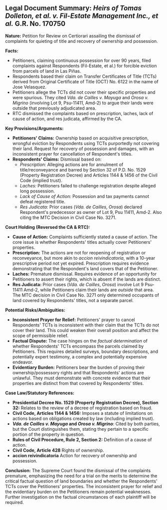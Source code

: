 ## Legal Document Summary: *Heirs of Tomas Dolleton, et al. v. Fil-Estate Management Inc., et al.* G.R. No. 170750

**Nature:** Petition for Review on Certiorari assailing the dismissal of complaints for quieting of title and recovery of ownership and possession.

**Facts:**
*   Petitioners, claiming continuous possession for over 90 years, filed complaints against Respondents (Fil-Estate, et al.) for forcible eviction from parcels of land in Las Piñas.
*   Respondents based their claim on Transfer Certificates of Title (TCTs) derived from Original Certificate of Title (OCT) No. 6122 in the name of Jose Velasquez.
*   Petitioners allege the TCTs did not cover their specific properties and were spurious. They cited *Vda. de Cailles v. Mayuga* and *Orosa v. Migrino* (involving Lot 9, Psu-11411, Amd-2) to argue their lands were outside that previously adjudicated area.
*   RTC dismissed the complaints based on prescription, laches, lack of cause of action, and res judicata, affirmed by the CA.

**Key Provisions/Arguments:**

*   **Petitioners' Claims:** Ownership based on acquisitive prescription, wrongful eviction by Respondents using TCTs purportedly not covering their land. Request for recovery of possession and damages, with an inconsistent prayer for cancellation of Respondent's titles.
*   **Respondents' Claims:** Dismissal based on:
    *   *Prescription:* Alleging actions are for annulment of title/reconveyance and barred by Section 32 of P.D. No. 1529 (Property Registration Decree) and Articles 1144 & 1456 of the Civil Code (implied trust).
    *   *Laches:* Petitioners failed to challenge registration despite alleged long possession.
    *   *Lack of Cause of Action:* Possession and tax payments cannot defeat registered title.
    *   *Res Judicata:* Prior cases (*Vda. de Cailles*, *Orosa*) declared Respondent's predecessor as owner of Lot 9, Psu 11411, Amd-2. Also citing the MTC Decision in Civil Case No. 3271.

**Court Holding (Reversed the CA & RTC):**

*   **Cause of Action:** Complaints sufficiently stated a cause of action. The core issue is whether Respondents' titles actually cover Petitioners' properties.
*   **Prescription:** The actions are not for reopening of registration or reconveyance, but more akin to *accion reivindicatoria*, with a 10-year prescriptive period not yet expired. Prescription requires evidence demonstrating that the Respondent's land covers that of the Petitioner.
*   **Laches:**  Premature dismissal. Requires evidence of an opportunity for Petitioners to assert their rights, which is absent if the lands are distinct.
*   **Res Judicata:** Prior cases (*Vda. de Cailles*, *Orosa*) involve Lot 9 Psu-11411 Amd-2, while Petitioners claim their lands are *outside* that area. The MTC decision in Civil Case No. 3271 only determined occupants of land covered by Respondents' titles, not a separate parcel.

**Potential Risks/Ambiguities:**

*   **Inconsistent Prayer for Relief:** Petitioners' prayer to cancel Respondents' TCTs is inconsistent with their claim that the TCTs do not cover their land. This could weaken their overall position and affect the scope of permissible relief.
*   **Factual Dispute:** The case hinges on the *factual determination* of whether Respondents' TCTs encompass the parcels claimed by Petitioners. This requires detailed surveys, boundary descriptions, and potentially expert testimony, a complex and potentially expensive endeavor.
*   **Evidentiary Burden:** Petitioners bear the burden of proving their ownership/possessory rights and that Respondents' actions are unlawful. They must demonstrate with concrete evidence that their properties are distinct from that covered by Respondents' titles.

**Case Law/Statutory References:**

*   **Presidential Decree No. 1529 (Property Registration Decree), Section 32:** Relates to the review of a decree of registration based on fraud.
*   **Civil Code, Articles 1144 & 1456:** Imposes a statute of limitations on actions based on obligations created by law (including implied trust).
*   ***Vda. de Cailles v. Mayuga* and *Orosa v. Migrino***:  Cited by both parties, but the Court distinguishes them, stating they pertain to a specific portion of the property in question.
*   **Rules of Civil Procedure, Rule 2, Section 2:** Definition of a cause of action.
*   **Civil Code, Article 428** Rights of ownership.
*   **accion reivindicatoria** Action for recovery of ownership and possession.

**Conclusion:**
The Supreme Court found the dismissal of the complaints premature, emphasizing the need for a trial on the merits to determine the critical factual question of land boundaries and whether the Respondents' TCTs cover the Petitioners' properties. The inconsistent prayer for relief and the evidentiary burden on the Petitioners remain potential weaknesses. Further investigation on the factual circumstances of each plaintiff will be required.
